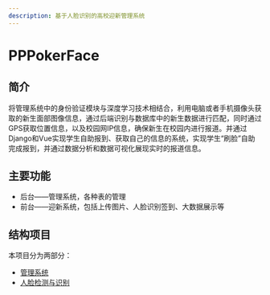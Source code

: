 ```yaml
---
description: 基于人脸识别的高校迎新管理系统
---
```


# PPPokerFace

## 简介

将管理系统中的身份验证模块与深度学习技术相结合，利用电脑或者手机摄像头获取的新生面部图像信息，通过后端识别与数据库中的新生数据进行匹配，同时通过GPS获取位置信息，以及校园网IP信息，确保新生在校园内进行报道。并通过Django和Vue实现学生自助报到、获取自己的信息的系统，实现学生“刷脸”自助完成报到，并通过数据分析和数据可视化展现实时的报道信息。

## 主要功能

* 后台——管理系统，各种表的管理
* 前台——迎新系统，包括上传图片、人脸识别签到、大数据展示等

## 结构项目

本项目分为两部分：

* [管理系统](guan-li-xi-tong/)
* [人脸检测与识别](ren-lian-jian-ce-yu-shi-bie.md)

